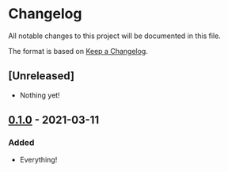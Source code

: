 # Changelog

All notable changes to this project will be documented in this file.

The format is based on [Keep a
Changelog](https://keepachangelog.com/en/1.0.0/).

## [Unreleased]

- Nothing yet!

## [0.1.0] - 2021-03-11

### Added

- Everything!

[0.1.0]: https://github.com/nickjj/esbuild-copy-static/releases/tag/0.1.0
